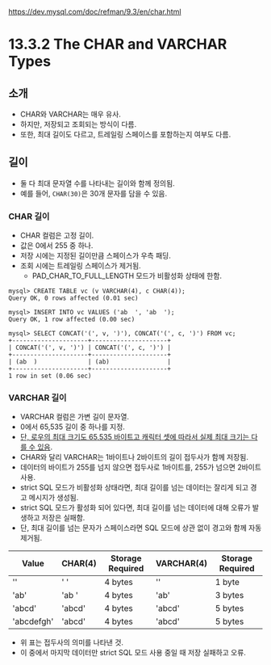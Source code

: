 https://dev.mysql.com/doc/refman/9.3/en/char.html

# 13.3.2 The CHAR and VARCHAR Types

## 소개

- CHAR와 VARCHAR는 매우 유사.
- 하지만, 저장되고 조회되는 방식이 다름.
- 또한, 최대 길이도 다르고, 트레일링 스페이스를 포함하는지 여부도 다름.

## 길이

- 둘 다 최대 문자열 수를 나타내는 길이와 함께 정의됨.
- 예를 들어, `CHAR(30)`은 30개 문자를 담을 수 있음.

### CHAR 길이
- CHAR 컬럼은 고정 길이.
- 값은 0에서 255 중 하나.
- 저장 시에는 지정된 길이만큼 스페이스가 우측 패딩.
- 조회 시에는 트레일링 스페이스가 제거됨.
  - PAD_CHAR_TO_FULL_LENGTH 모드가 비활성화 상태에 한함.

```
mysql> CREATE TABLE vc (v VARCHAR(4), c CHAR(4));
Query OK, 0 rows affected (0.01 sec)

mysql> INSERT INTO vc VALUES ('ab  ', 'ab  ');
Query OK, 1 row affected (0.00 sec)

mysql> SELECT CONCAT('(', v, ')'), CONCAT('(', c, ')') FROM vc;
+---------------------+---------------------+
| CONCAT('(', v, ')') | CONCAT('(', c, ')') |
+---------------------+---------------------+
| (ab  )              | (ab)                |
+---------------------+---------------------+
1 row in set (0.06 sec)
```

### VARCHAR 길이

- VARCHAR 컬럼은 가변 길이 문자열.
- 0에서 65,535 길이 중 하나를 지정.
- [단, 로우의 최대 크기도 65,535 바이트고 캐릭터 셋에 따라서 실제 최대 크기는 다를 수 있음](https://dev.mysql.com/doc/refman/9.3/en/column-count-limit.html).
- CHAR와 달리 VARCHAR는 1바이트나 2바이트의 길이 접두사가 함께 저장됨.
- 데이터의 바이트가 255를 넘지 않으면 접두사로 1바이트를, 255가 넘으면 2바이트 사용.
- strict SQL 모드가 비활성화 상태라면, 최대 길이를 넘는 데이터는 잘리게 되고 경고 메시지가 생성됨.
- strict SQL 모드가 활성화 되어 있다면, 최대 길이를 넘는 데이터에 대해 오류가 발생하고 저장은 실패함.
- 단, 최대 길이를 넘는 문자가 스페이스라면 SQL 모드에 상관 없이 경고와 함께 자동 제거됨.

| Value | CHAR(4) | Storage Required | VARCHAR(4) | Storage Required |
| -- | -- | -- | -- | -- |
| '' | '    ' | 4 bytes | '' | 1 byte |
| 'ab' | 'ab  ' | 4 bytes | 'ab' | 3 bytes |
| 'abcd' | 'abcd' | 4 bytes | 'abcd' | 5 bytes |
| 'abcdefgh' | 'abcd' | 4 bytes | 'abcd' | 5 bytes |

- 위 표는 접두사의 의미를 나타낸 것.
- 이 중에서 마지막 데이터만 strict SQL 모드 사용 중일 때 저장 실패하고 오류.
